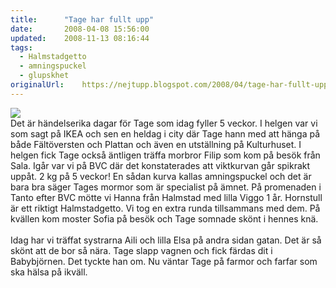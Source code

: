 ```yaml
---
title:		"Tage har fullt upp"
date:		2008-04-08 15:56:00
updated:	2008-11-13 08:16:44
tags: 
  - Halmstadgetto
  - amningspuckel
  - glupskhet	
originalUrl:	https://nejtupp.blogspot.com/2008/04/tage-har-fullt-upp.html
---
```


<img src="../../../../img/_MG_0922_1024pix.jpg"><br>Det är händelserika dagar för Tage som idag fyller 5 veckor. I helgen var vi som sagt på IKEA och sen en heldag i city där Tage hann med att hänga på både Fältöversten och Plattan och även en utställning på Kulturhuset. I helgen fick Tage också äntligen träffa morbror Filip som kom på besök från Sala. Igår var vi på BVC där det konstaterades att viktkurvan går spikrakt uppåt. 2 kg på 5 veckor! En sådan kurva kallas amningspuckel och det är bara bra säger Tages mormor som är specialist på ämnet. På promenaden i Tanto efter BVC mötte vi Hanna från Halmstad med lilla Viggo 1 år. Hornstull är ett riktigt Halmstadgetto. Vi tog en extra runda tillsammans med dem. På kvällen kom moster Sofia på besök och Tage somnade skönt i hennes knä.<br><br>Idag har vi träffat systrarna Aili och lilla Elsa på andra sidan gatan. Det är så skönt att de bor så nära. Tage slapp vagnen och fick färdas dit i Babybjörnen. Det tyckte han om. Nu väntar Tage på farmor och farfar som ska hälsa på ikväll.
<!-- no comments on this post -->